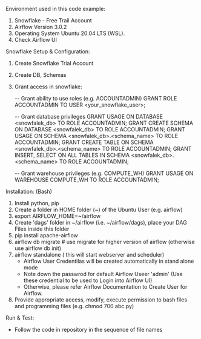 Environment used in this code example:
1. Snowflake - Free Trail Account
2. Airflow Version 3.0.2
3. Operating System Ubuntu 20.04 LTS (WSL).
4. Check Airflow UI 

Snowflake Setup & Configuration: 
1. Create Snowflake Trial Account
2. Create DB, Schemas
3. Grant access in snowflake:
   
   -- Grant ability to use roles (e.g. ACCOUNTADMIN)
   GRANT ROLE ACCOUNTADMIN TO USER <your_snowflake_user>;

   -- Grant database privileges
   GRANT USAGE ON DATABASE <snowfalek_db> TO ROLE ACCOUNTADMIN;
   GRANT CREATE SCHEMA ON DATABASE <snowfalek_db> TO ROLE ACCOUNTADMIN;
   GRANT USAGE ON SCHEMA <snowfalek_db>.<schema_name> TO ROLE ACCOUNTADMIN;
   GRANT CREATE TABLE ON SCHEMA <snowfalek_db>.<schema_name> TO ROLE ACCOUNTADMIN;
   GRANT INSERT, SELECT ON ALL TABLES IN SCHEMA <snowfalek_db>.<schema_name> TO ROLE ACCOUNTADMIN;

   -- Grant warehouse privileges (e.g. COMPUTE_WH)
   GRANT USAGE ON WAREHOUSE COMPUTE_WH TO ROLE ACCOUNTADMIN;

Installation: 
(Bash)
1. Install python, pip
2. Create a folder in HOME folder (~) of the Ubuntu User (e.g. airflow)
3. export AIRFLOW_HOME=~/airflow
4. Create 'dags' folder in ~/airflow (i.e. ~/airflow/dags), place your DAG Files inside this folder 
5. pip install apache-airflow
6. airflow db migrate # use migrate for higher version of airflow (otherwise use airflow db init) 
7. airflow standalone ( this will start webserver and scheduler)
   - Airflow User Credentilas will be created automatically in stand alone mode
   - Note down the passwrod for default Airflow Useer 'admin' (Use these credential to be used to Login into Airflow UI)
   - Otherwise, please refer Airflow Documentation to Create User for Airflow.
8. Provide appropriate access, modify, execute permission to bash files and programming files (e.g. chmod 700 abc.py)

Run & Test:
- Follow the code in repository in the sequence of file names
